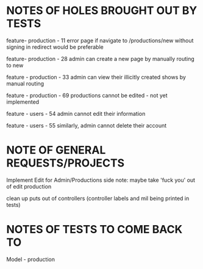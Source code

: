 # NOTES OF HOLES BROUGHT OUT BY TESTS

 feature- production - 11
 error page if navigate to /productions/new without signing in
 redirect would be preferable

 feature- production - 28
 admin can create a new page by manually routing to new

 feature - production - 33
 admin can view their illicitly created shows by manual routing

 feature - production - 69
 productions cannot be edited - not yet implemented

 feature - users - 54
 admin cannot edit their information

 feature - users - 55
 similarly, admin cannot delete their account

# NOTE OF GENERAL REQUESTS/PROJECTS

Implement Edit for Admin/Productions
side note: maybe take 'fuck you' out of edit production

clean up puts out of controllers
(controller labels and mil being printed in tests)

# NOTES OF TESTS TO COME BACK TO

 Model - production
